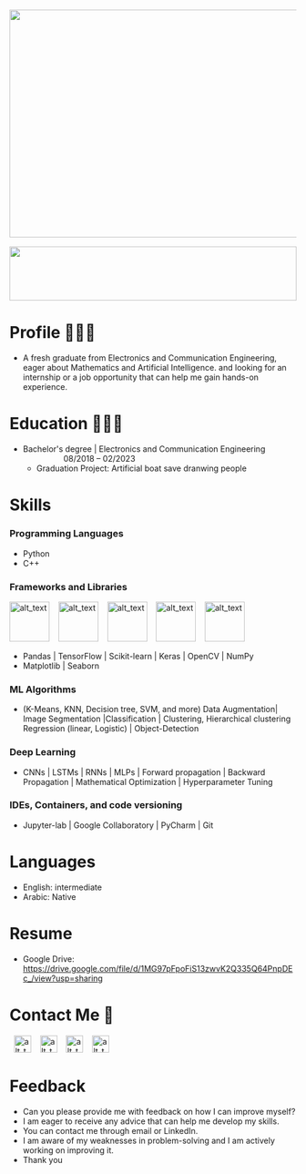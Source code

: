 <h3 align="center"><img align="center"src="https://media0.giphy.com/media/KVVgWtScb37USleUB3/giphy.gif?cid=ecf05e47mb0f479zvwh0dvlgezvine7aiv1j3j0bzf52t562&ep=v1_gifs_related&rid=giphy.gif&ct=g" width="1000" height="400"></h3>

<img src="https://github.com/Govindv7555/Govindv7555/blob/main/49e76e0596857673c5c80c85b84394c1.gif" width=100% height=95px>


# Profile 👨🏻‍💻

  - A fresh graduate from Electronics and Communication Engineering, eager about Mathematics and Artificial Intelligence. and looking for an internship or a job opportunity that can help me gain hands-on experience.

# Education 👨🏻‍🎓 

- Bachelor's degree | Electronics and Communication Engineering &nbsp;&nbsp;&nbsp;&nbsp;&nbsp;&nbsp;&nbsp;&nbsp;&nbsp;&nbsp;&nbsp;&nbsp;&nbsp;&nbsp;&nbsp;&nbsp;&nbsp; 08/2018 – 02/2023
  - Graduation Project: Artificial boat save dranwing people  

# Skills

### Programming Languages
- Python
- C++

### Frameworks and Libraries 
[<img alt="alt_text" width="70px" src="https://seeklogo.com/images/M/matplotlib-logo-AEB3DC9BB4-seeklogo.com.png" />](https://wa.me/qr/OITPULZ3JCHHB1)
&nbsp;&nbsp;
[<img alt="alt_text" width="70px" src="https://seeklogo.com/images/P/pandas-logo-56829C6445-seeklogo.com.png" />](https://wa.me/qr/OITPULZ3JCHHB1)
&nbsp;&nbsp;
[<img alt="alt_text" width="70px" src="https://seeklogo.com/images/T/tensorflow-logo-C69AEAC9D0-seeklogo.com.png" />](https://wa.me/qr/OITPULZ3JCHHB1)
&nbsp;&nbsp;
[<img alt="alt_text" width="70px" src="https://seeklogo.com/images/K/keras-logo-6B06C2FC2D-seeklogo.com.png" />](https://wa.me/qr/OITPULZ3JCHHB1)
&nbsp;&nbsp;
[<img alt="alt_text" width="70px" src="https://seeklogo.com/images/S/scikit-learn-logo-8766D07E2E-seeklogo.com.png" />](https://wa.me/qr/OITPULZ3JCHHB1)
&nbsp;&nbsp;
- Pandas | TensorFlow | Scikit-learn | Keras | OpenCV | NumPy 
-  Matplotlib | Seaborn 

### ML Algorithms

- (K-Means, KNN, Decision tree, SVM, and more)
Data Augmentation| Image Segmentation |Classification | Clustering, Hierarchical clustering 
Regression (linear, Logistic) | Object-Detection

### Deep Learning 

- CNNs | LSTMs | RNNs | MLPs | Forward propagation | Backward Propagation | Mathematical Optimization |
Hyperparameter Tuning

### IDEs, Containers, and code versioning 

- Jupyter-lab | Google Collaboratory |
PyCharm | Git

# Languages

- English: intermediate
- Arabic: Native 

# Resume 

- Google Drive: https://drive.google.com/file/d/1MG97pFpoFiS13zwvK2Q335Q64PnpDEc_/view?usp=sharing

# Contact Me 🔗

&nbsp;
[<img alt="alt_text" width="30px" src="https://cdn2.iconfinder.com/data/icons/social-media-2285/512/1_Whatsapp2_colored_svg-512.png" />](https://wa.me/qr/OITPULZ3JCHHB1)
&nbsp;&nbsp;
[<img alt="alt_text" width="30px" src="https://cdn2.iconfinder.com/data/icons/social-media-2285/512/1_Linkedin_unofficial_colored_svg-512.png" />](https://www.linkedin.com/in/bassem-ahmed-ahmed/)
&nbsp;&nbsp;
[<img alt="alt_text" width="30px" src="https://cdn4.iconfinder.com/data/icons/social-media-logos-6/512/112-gmail_email_mail-256.png" />](mailto:bassemahmed.am@gmail.com)
&nbsp;&nbsp;
[<img alt="alt_text" width="30px" src="https://cdn2.iconfinder.com/data/icons/social-media-2285/512/1_Facebook2_colored_svg-512.png" />](https://www.facebook.com/bassem.ahmed.7712/)

# Feedback

- Can you please provide me with feedback on how I can improve myself? 
- I am eager to receive any advice that can help me develop my skills. 
- You can contact me through email or LinkedIn. 
- I am aware of my weaknesses in problem-solving and I am actively working on improving it. 
- Thank you

